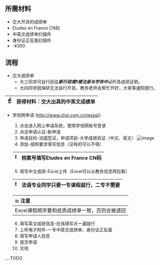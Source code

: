 ## 所需材料
* 交大开具的成绩单
* Etudes en France CN码
* 中英文成绩单扫描件
* 身份证正反面扫描件
* -¥300

## 流程
* 交大成绩单
  * 大三同学可自行前往***新行政楼1楼注册与学务中心***开具成绩证明。
  * 大四同学因保研无法自行开具，教务老师会帮忙开好，大家等通知就行。


| :point_up:    | 获得材料：交大出具的中英文成绩单|
|---------------|:------------------------|

* 学信网申请 (http://www.chsi.com.cn/wssq/)
  1. 点击进入网上申请系统，使用学信网账号登录
  2. 点击申请认证-新申请
  3. 申请目的-法国签证，申请项目-大学成绩验证（中文、英文）
  ![image](https://user-images.githubusercontent.com/34193855/111163477-182d8a80-85d8-11eb-9029-284cf3b98cd0.png)
  4. 添加-按照要求填写信息（没有的可以不填）

  | :exclamation: |档案号填写Etudes en France CN码|
  |---------------|:------------------------|

  5. 填写中文成绩-Excel上传（Excel可以从教务信息网拉取）

  | :exclamation: |法语专业同学只要一专课程就行，二专不需要|
  |---------------|:------------------------|

  | :boom: 注意             |
  |:---------------------------|
  |Excel课程顺序要和纸质成绩单一致，否则会被退回 |

  6. 填写英文成绩信息-在线填写点一遍就行
  7. 上传电子附件-一专中英文成绩单、身份证正反面
  8. 填写申请人信息
  9. 提交申请
  10. 交钱

....TODO
